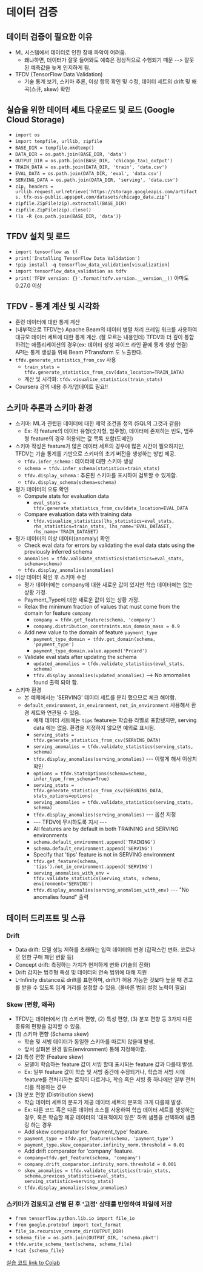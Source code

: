 # 데이터 검증

## 데이터 검증이 필요한 이유
- ML 시스템에서 데이터로 인한 장애 파악이 어려움.
  - 왜냐하면, 데이터가 잘못 들어와도 예측은 정상적으로 수행되기 때문 --> 잘못된 예측값을 늦게 인지하게 됨.
- TFDV (TensorFlow Data Validation)
  - 기술 통계 보기, 스키마 추론, 이상 항목 확인 및 수정, 데이터 세트의 drift 및 왜곡(스큐, skew) 확인

## 실습을 위한 데이터 세트 다운로드 및 로드 (Google Cloud Storage)
- `import os`
- `import tempfile, urllib, zipfile`
- `BASE_DIR = tempfile.mkdtemp()`
- `DATA_DIR = os.path.join(BASE_DIR, 'data')`
- `OUTPUT_DIR = os.path.join(BASE_DIR, 'chicago_taxi_output')`
- `TRAIN_DATA = os.path.join(DATA_DIR, 'train', 'data.csv')`
- `EVAL_DATA = os.path.join(DATA_DIR, 'eval', 'data.csv')`
- `SERVING_DATA = os.path.join(DATA_DIR, 'serving', 'data.csv')`
- `zip, headers = urllib.request.urlretrieve('https://storage.googleapis.com/artifacts. tfx-oss-public.appspot.com/datasets/chicago_data.zip’)`
- `zipfile.ZipFile(zip).extractall(BASE_DIR)`
- `zipfile.ZipFile(zip).close()`
- `!ls -R {os.path.join(BASE_DIR, 'data')}`

## TFDV 설치 및 로드
- `import tensorflow as tf`
- `print('Installing TensorFlow Data Validation')`
- `!pip install -q tensorflow_data_validation[visualization]`
- `import tensorflow_data_validation as tdfv`
- `print('TFDV version: {}'.format(tdfv.version.__version__))` 아마도 0.27.0 이상

## TFDV - 통계 계산 및 시각화
- 훈련 데이터에 대한 통계 계산
- (내부적으로 TFDV는) Apache Beam의 데이터 병렬 처리 프레임 워크를 사용하여 대규모 데이터 세트에 대한 통계 계산. (잘 모르는 내용인데) TFDV와 더 깊이 통합하려는 애플리케이션의 경우(ex: 데이터 생성 파이프 라인 끝에 통계 생성 연결) API는 통계 생성을 위해 Beam PTransform 도 노출한다.
- `tfdv.generate_statistics_from_csv` 사용
  - `train_stats = tfdv.generate_statistics_from_csv(data_location=TRAIN_DATA)`
  - 계산 및 시각화: `tfdv.visualize_statistics(train_stats)`
- Coursera 강의 내용 추가/업데이트 필요!!

## 스키마 추론과 스키마 환경
- 스키마: ML과 관련된 데이터에 대한 제약 조건을 정의 (SQL의 그것과 같음)
  - Ex: 각 feature의 데이터 유형(숫자형, 범주형), 데이터에 존재하는 빈도, 범주형 feature의 경우 허용되는 값 목록 포함(도메인)
- 스키마 작성은 feature가 많은 데이터 세트의 경우에 많은 시간이 필요하지만, TFDV는 기술 통계를 기반으로 스키마의 초기 버전을 생성하는 방법 제공.
  - `tfdv.infer_schema` : 데이터에 대한 스키마 생성
  - `schema = tfdv.infer_schema(statistics=train_stats)`
  - `tfdv.display_schema` : 추론된 스키마를 표시하여 검토할 수 있게함.
  - `tfdv.display_schema(schema=schema)`
- 평가 데이터의 오류 확인
  - Compute stats for evaluation data
    - `eval_stats = tfdv.generate_statistics_from_csv(data_location=EVAL_DATA`
  - Compare evaluation data with training data
    - `tfdv.visualize_statistics(lhs_statistics=eval_stats, rhs_statistics=train_stats, lhs_name='EVAL_DATASET, rhs_name='TRAIN_DATASET)`
- 평가 데이터의 이상 데이터(anomaly) 확인
  - Check eval data for errors by validating the eval data stats using the previously inferred schema
  - `anomalies = tfdv.validate_statistics(statistics=eval_stats, schema=schema)`
  - `tfdv.display_anomalies(anomalies)`
- 이상 데이터 확인 후 스키마 수정 
    - 평가 데이터에는 company에 대한 새로운 값이 있지만 학습 데이터에는 없는 상황 가정.
    - Payment_Type에 대한 새로운 값이 있는 상황 가정.
  - Relax the minimum fraction of values that must come from the domain for feature `company`
    - `company = tfdv.get_feature(schema, 'company')`
    - `company.distribution_constraints.min_domain_mass = 0.9`
  - Add new value to the domain of feature `payment_type`
    - `payment_type_domain = tfdv.get_domain(schema, 'payment_type')`
    - `payment_type_domain.value.append('Prcard')`
  - Validate eval stats after updating the schema
    - `updated_anomalies = tfdv.validate_statistics(eval_stats, schema)`
    - `tfdv.display_anomalies(updated_anomalies)` --> No amomalies found 출력 되야 함.
- 스키마 환경
  - 본 예제에서는 'SERVING' 데이터 세트를 분리 했으므로 체크 해야함. 
  - `default_environment`, `in_environment`, `not_in_environment` 사용해서 환경 세트와 연관될 수 있음.
    - 예제 데이터 세트에는 `tips` feature는 학습용 라벨로 포함됐지만, serving data 에는 없음. 환경을 지정하지 않으면 예외로 표시됨.
    - `serving_stats = tfdv.generate_statistics_from_csv(SERVING_DATA)`
    - `serving_anomalies = tfdv.validate_statistics(serving_stats, schema)`
    - `tfdv.display_anomalies(serving_anomalies)` --- 이렇게 해서 이상치 확인
    - `options = tfdv.StatsOptions(schema=schema, infer_type_from_schema=True)`
    - `serving_stats = tfdv.generate_statistics_from_csv(SERVNING_DATA, stats_options=options)`
    - `serving_anomalies = tfdv.validate_statistics(serving_stats, schema)`
    - `tfdv.display_anomalies(serving_anomalies)` --- 옵션 지정
    - --- TFDV에 무시하도록 지시 ---
    - All features are by default in both TRAINING and SERVING environments
    - `schema.default_environment.append('TRAINING')`
    - `schema.default_environment.append('SERVING')`
    - Specify that 'tips' feature is not in SERVING environment
    - `tfdv.get_feature(schema, 'tips').not_in_environment.append('SERVING')`
    - `serving_anomalies_with_env = tfdv.validate_statistics(serving_stats, schema, environment='SERVING')`
    - `tfdv.display_anomalies(serving_anomalies_with_env)` --- "No anomalies found" 출력

## 데이터 드리프트 및 스큐
### Drift
- Data drift: 모델 성능 저하를 초래하는 입력 데이터의 변경 (갑작스런 변화. 코로나로 인한 구매 패턴 변홛 등)
- Concept drift: 측정하는 가치가 현저하게 변화 (기술의 진화)
- Drift 감지는 범주형 특성 및 데이터의 연속 범위에 대해 지원
- L-Infinity distance로 drift를 표현하며, drift가 허용 가능한 것보다 높을 때 경고를 받을 수 있도록 임계 거리를 설정할 수 있음. (올바른 범위 설정 노력이 필요)
### Skew (편향, 왜곡)
- TFDV는 데이터에서 (1) 스키마 편향, (2) 특성 편향, (3) 분포 편향 등 3가지 다른 종류의 편향을 감지할 수 있음.
- (1) 스키마 편향 (Schema skew)
  - 학습 및 서빙 데이터가 동일한 스키마를 따르지 않을때 발생. 
  - 앞서 살펴본 환경 필드(environment) 통해 지정해야함.
- (2) 특성 편향 (Feature skew)
  - 모델이 학습하는 feature 값이 서빙 할때 표시되는 feature 값과 다를때 발생. 
  - Ex: 일부 feature 값이 학습 및 서빙 중간에 수정되거나, 학습과 서빙 시에 feature를 전처리하는 로직이 다르거나, 학습 혹은 서빙 중 하나에만 일부 전처리를 적용하는 경우
- (3) 분포 편향 (Distribution skew)
  - 학습 데이터 세트의 분포가 제공 데이터 세트의 분포와 크게 다를때 발생.
  - Ex: 다른 코드 혹은 다른 데이터 소스를 사용하여 학습 데이터 세트를 생성하는 경우, 혹은 학습할 제공 데이터의 '대표적이지 않은' 하위 샘플을 선택하여 샘플링 하는 경우
  - Add skew comparator for 'payment_type' feature.
  - `payment_type = tfdv.get_feature(schema, 'payment_type')`
  - `payment_type.skew_comparator.infinity_norm.threshold = 0.01`
  - Add drift comparator for 'company' feature.
  - `company=tfdv.get_feature(schema, 'company')`
  - `company.drift_comparator.infinity_norm.threshold = 0.001`
  - `skew_anomalies = tfdv.validate_statistics(train_stats, schema,previous_statistics=eval_stats, serving_statistics=serving_stats)`
  - `tfdv.display_anomalies(skew_anomalies)`

### 스키마가 검토되고 선별 된 후 '고정' 상태를 반영하여 파일에 저장
- `from tensorflow.python.lib.io import file_io`
- `from google.protobuf import text_format`
- `file_io.recursive_create_dir(OUTPUT_DIR)`
- `schema_file = os.path.join(OUTPUT_DIR, 'schema.pbxt')`
- `tfdv.write_schema_text(schema, schema_file)`
- `!cat {schema_file}`

[실습 코드 link to Colab](https://colab.research.google.com/drive/192REpT6ygmlcvJZagTFqA8rqfpGxgNZD?usp=sharing)